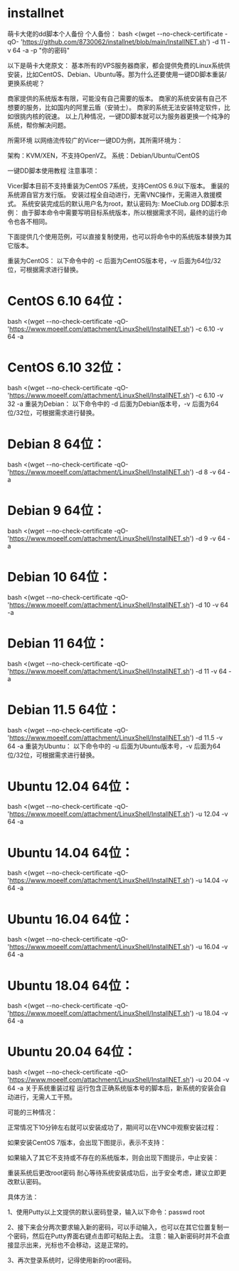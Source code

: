 # installnet
萌卡大佬的dd脚本个人备份
个人备份： bash <(wget --no-check-certificate -qO- 'https://github.com/8730062/installnet/blob/main/InstallNET.sh') -d 11 -v 64 -a -p "你的密码"

以下是萌卡大佬原文：
基本所有的VPS服务器商家，都会提供免费的Linux系统供安装，比如CentOS、Debian、Ubuntu等。那为什么还要使用一键DD脚本重装/更换系统呢？

商家提供的系统版本有限，可能没有自己需要的版本。
商家的系统安装有自己不想要的服务，比如国内的阿里云盾（安骑士）。
商家的系统无法安装特定软件，比如很挑内核的锐速。
以上几种情况，一键DD脚本就可以为服务器更换一个纯净的系统，帮你解决问题。

所需环境
以网络流传较广的Vicer一键DD为例，其所需环境为：

架构：KVM/XEN，不支持OpenVZ。
系统：Debian/Ubuntu/CentOS

一键DD脚本使用教程
注意事项：

Vicer脚本目前不支持重装为CentOS 7系统，支持CentOS 6.9以下版本。
重装的系统源自官方发行版。
安装过程全自动进行，无需VNC操作，无需进入救援模式。
系统安装完成后的默认用户名为root，默认密码为: MoeClub.org
DD脚本示例：
由于脚本命令中需要写明目标系统版本，所以根据需求不同，最终的运行命令也各不相同。

下面提供几个使用范例，可以直接复制使用，也可以将命令中的系统版本替换为其它版本。

重装为CentOS：
以下命令中的 -c 后面为CentOS版本号，-v 后面为64位/32位，可根据需求进行替换。

# CentOS 6.10 64位：
bash <(wget --no-check-certificate -qO- 'https://www.moeelf.com/attachment/LinuxShell/InstallNET.sh') -c 6.10 -v 64 -a
# CentOS 6.10 32位：
bash <(wget --no-check-certificate -qO- 'https://www.moeelf.com/attachment/LinuxShell/InstallNET.sh') -c 6.10 -v 32 -a
重装为Debian：
以下命令中的 -d 后面为Debian版本号，-v 后面为64位/32位，可根据需求进行替换。

# Debian 8 64位：
bash <(wget --no-check-certificate -qO- 'https://www.moeelf.com/attachment/LinuxShell/InstallNET.sh') -d 8 -v 64 -a
# Debian 9 64位：
bash <(wget --no-check-certificate -qO- 'https://www.moeelf.com/attachment/LinuxShell/InstallNET.sh') -d 9 -v 64 -a
# Debian 10 64位：
bash <(wget --no-check-certificate -qO- 'https://www.moeelf.com/attachment/LinuxShell/InstallNET.sh') -d 10 -v 64 -a
# Debian 11 64位：
bash <(wget --no-check-certificate -qO- 'https://www.moeelf.com/attachment/LinuxShell/InstallNET.sh') -d 11 -v 64 -a
# Debian 11.5 64位：
bash <(wget --no-check-certificate -qO- 'https://www.moeelf.com/attachment/LinuxShell/InstallNET.sh') -d 11.5 -v 64 -a
重装为Ubuntu：
以下命令中的 -u 后面为Ubuntu版本号，-v 后面为64位/32位，可根据需求进行替换。

# Ubuntu 12.04 64位：
bash <(wget --no-check-certificate -qO- 'https://www.moeelf.com/attachment/LinuxShell/InstallNET.sh') -u 12.04 -v 64 -a
# Ubuntu 14.04 64位：
bash <(wget --no-check-certificate -qO- 'https://www.moeelf.com/attachment/LinuxShell/InstallNET.sh') -u 14.04 -v 64 -a
# Ubuntu 16.04 64位：
bash <(wget --no-check-certificate -qO- 'https://www.moeelf.com/attachment/LinuxShell/InstallNET.sh') -u 16.04 -v 64 -a
# Ubuntu 18.04 64位：
bash <(wget --no-check-certificate -qO- 'https://www.moeelf.com/attachment/LinuxShell/InstallNET.sh') -u 18.04 -v 64 -a
# Ubuntu 20.04 64位：
bash <(wget --no-check-certificate -qO- 'https://www.moeelf.com/attachment/LinuxShell/InstallNET.sh') -u 20.04 -v 64 -a
关于系统重装过程
运行包含正确系统版本号的脚本后，新系统的安装会自动进行，无需人工干预。

可能的三种情况：

正常情况下10分钟左右就可以安装成功了，期间可以在VNC中观察安装过程：


如果安装CentOS 7版本，会出现下图提示，表示不支持：


如果输入了其它不支持或不存在的系统版本，则会出现下图提示，中止安装：


重装系统后更改root密码
耐心等待系统安装成功后，出于安全考虑，建议立即更改默认密码。

具体方法：

1、使用Putty以上文提供的默认密码登录，输入以下命令：passwd root

2、接下来会分两次要求输入新的密码，可以手动输入，也可以在其它位置复制一个密码，然后在Putty界面右键点击即可粘贴上去。
注意：输入新密码时并不会直接显示出来，光标也不会移动，这是正常的。

3、再次登录系统时，记得使用新的root密码。
